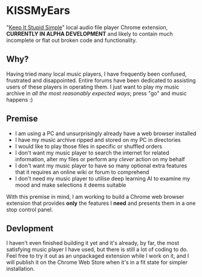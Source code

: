 # KISSMyEars

"[Keep It Stupid Simple](https://en.wikipedia.org/wiki/KISS_principle)" local audio file player Chrome extension, **CURRENTLY IN ALPHA DEVELOPMENT** and likely to contain much incomplete or flat out broken code and functionality.

## Why?
Having tried many local music players, I have frequently been confused, frustrated and disappointed. Entire forums have been dedicated to assisting users of these players in operating them. I just want to play my music archive in *all the most reasonably expected ways*; press "go" and music happens :)

## Premise
 * I am using a PC and unsurprisingly already have a web browser installed
 * I have my music archive ripped and stored on my PC in directories
 * I would like to play those files in specific or shuffled orders
 * I don't want my music player to search the internet for related information, alter my files or perform any *clever* action on my behalf
 * I don't want my music player to have so many optional extra features that it requires an online wiki or forum to comprehend
 * I don't need my music player to utilise deep learning AI to examine my mood and make selections it deems suitable

With this premise in mind, I am working to build a Chrome web browser extension that provides **only** the features I **need** and presents them in a one stop control panel.

## Devlopment
I haven't even finished building it yet and it's already, by far, the most satisfying music player I have used, but there is still a lot of coding to do.
Feel free to try it out as an unpackaged extension while I work on it, and I will publish it on the Chrome Web Store when it's in a fit state for simpler installation.

